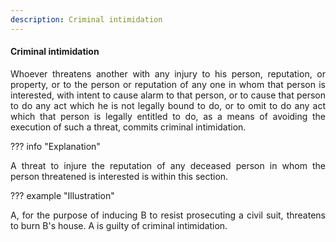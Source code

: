 ```yaml
---
description: Criminal intimidation
---
```


#### Criminal intimidation
<div style="text-align: justify">

Whoever threatens another with any injury to his person, reputation, or property, or to the person or reputation of any one in whom that person is interested, with intent to cause alarm to that person, or to cause that person to do any act which he is not legally bound to do, or to omit to do any act which that person is legally entitled to do, as a means of avoiding the execution of such a threat, commits criminal intimidation.

</div>

??? info "Explanation"
    <div style="text-align: justify"> A threat to injure the reputation of any deceased person in whom the person threatened is interested is within this section.

??? example "Illustration"
    <div style="text-align: justify"> A, for the purpose of inducing B to resist prosecuting a civil suit, threatens to burn B's house. A is guilty of criminal intimidation.

